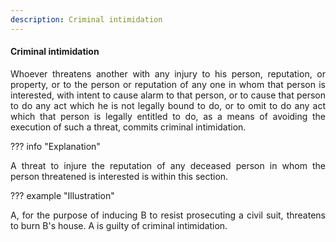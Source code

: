 ```yaml
---
description: Criminal intimidation
---
```


#### Criminal intimidation
<div style="text-align: justify">

Whoever threatens another with any injury to his person, reputation, or property, or to the person or reputation of any one in whom that person is interested, with intent to cause alarm to that person, or to cause that person to do any act which he is not legally bound to do, or to omit to do any act which that person is legally entitled to do, as a means of avoiding the execution of such a threat, commits criminal intimidation.

</div>

??? info "Explanation"
    <div style="text-align: justify"> A threat to injure the reputation of any deceased person in whom the person threatened is interested is within this section.

??? example "Illustration"
    <div style="text-align: justify"> A, for the purpose of inducing B to resist prosecuting a civil suit, threatens to burn B's house. A is guilty of criminal intimidation.

